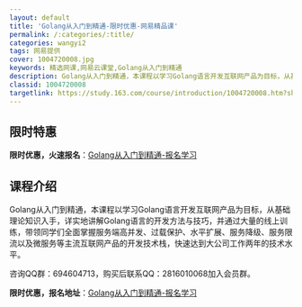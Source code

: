 ```yaml
---
layout: default
title: 'Golang从入门到精通-限时优惠-网易精品课'
permalink: /:categories/:title/
categories: wangyi2
tags: 网易提供
cover: 1004720008.jpg
keywords: 精选网课,网易云课堂,Golang从入门到精通
description: Golang从入门到精通，本课程以学习Golang语言开发互联网产品为目标，从基础理论知识入手，详实地讲解Golang语
classid: 1004720008
targetlink: https://study.163.com/course/introduction/1004720008.htm?share=1&shareId=1025206652&utm_campaign=share&utm_medium=iphoneShare&utm_source=&utm_u=1025206652
---
```


## 限时特惠

**限时优惠，火速报名**：[Golang从入门到精通-报名学习](https://study.163.com/course/introduction/1004720008.htm?share=1&shareId=1025206652&utm_campaign=share&utm_medium=iphoneShare&utm_source=&utm_u=1025206652)

## 课程介绍

Golang从入门到精通，本课程以学习Golang语言开发互联网产品为目标，从基础理论知识入手，详实地讲解Golang语言的开发方法与技巧，并通过大量的线上训练，带领同学们全面掌握服务端高并发、过载保护、水平扩展、服务降级、服务限流以及微服务等主流互联网产品的开发技术栈，快速达到大公司工作两年的技术水平。

咨询QQ群：694604713，购买后联系QQ：2816010068加入会员群。

**限时优惠，报名地址**：[Golang从入门到精通-报名学习](https://study.163.com/course/introduction/1004720008.htm?share=1&shareId=1025206652&utm_campaign=share&utm_medium=iphoneShare&utm_source=&utm_u=1025206652)


